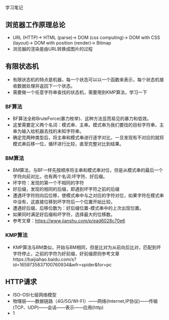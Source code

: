 学习笔记

## 浏览器工作原理总论

* URL (HTTP)-> HTML (parse)-> DOM (css computing)-> DOM with CSS (layout)-> DOM with position (render)-> Bitmap
* 浏览器的渲染是由URL转换成图片的过程

## 有限状态机

* 有限状态机的特点是机器，每一个状态可以以一个函数来表示，每个状态机接收数据处理并返回下一个状态。
* 需要做一个任意字符串查找的状态机，需要用到KMP算法，学习一下

### BF算法

* BF算法全称BruteForce(暴力枚举)、这种方法显而易见的暴力和低效。
* 这里需要定义两个名词：模式串、主串。模式串为我们要找的目标字符串，主串为输入给机器去找的未知字符串。
* 确定完两种类型后，将主串和模式串进行逐字对比，一旦发现有不对应的就将模式串后移一位，循环进行比较，直至完整对比到结果。

### BM算法

* BM算法，与BF一样先按顺序将主串和模式串对位，但是从模式串的最后一个字符向前对比，也有两个名词:坏字符、好后缀。
* 坏字符：发现的第一个不相同的字符
* 好后缀，发现的相同的后缀，即遇到坏字符之前的后缀
* 遭遇坏字符则向后位移，使模式串中与之对应的字符对位，如果字符在模式串中没有，这直接位移到坏字符后一个位置开始比较。
* 遭遇好后缀，后移位数为：好后缀位置-模式串中的上次出现位置。
* 如果同时满足好后缀和坏字符，选择最大的位移数。
* 参考文章：https://www.jianshu.com/p/ead6028c70e6

### KMP算法

* KMP算法与BM类似，开始与BM相同，但是比对为从前向后比对，匹配到坏字符停止，之前的字符为好前缀，好前缀原则参考文章https://baijiahao.baidu.com/s?id=1659735837100760934&wfr=spider&for=pc

## HTTP请求

* ISO-OSI七层网络模型
* 物理层——数据链路（4G/5G/WI-FI）——网络(Internet,IP协议)——传输(TCP、UDP)——会话——表示——应用(http)
* 1

